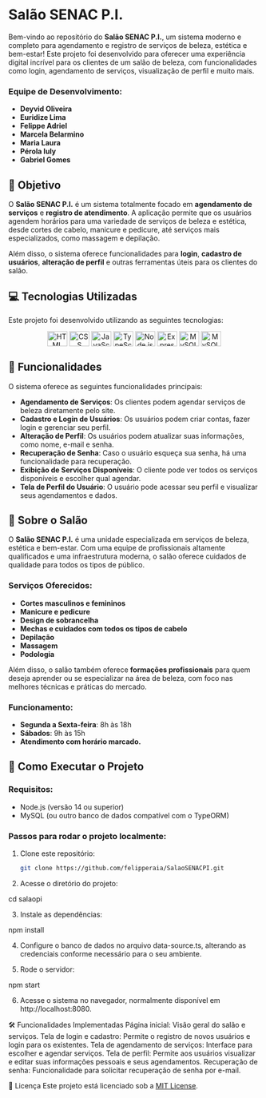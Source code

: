 # Salão SENAC P.I.

Bem-vindo ao repositório do **Salão SENAC P.I.**, um sistema moderno e completo para agendamento e registro de serviços de beleza, estética e bem-estar! Este projeto foi desenvolvido para oferecer uma experiência digital incrível para os clientes de um salão de beleza, com funcionalidades como login, agendamento de serviços, visualização de perfil e muito mais.

### Equipe de Desenvolvimento:
- **Deyvid Oliveira**
- **Euridize Lima**
- **Felippe Adriel**
- **Marcela Belarmino**
- **Maria Laura**
- **Pérola Iuly**
- **Gabriel Gomes**

## 🎯 Objetivo

O **Salão SENAC P.I.** é um sistema totalmente focado em **agendamento de serviços** e **registro de atendimento**. A aplicação permite que os usuários agendem horários para uma variedade de serviços de beleza e estética, desde cortes de cabelo, manicure e pedicure, até serviços mais especializados, como massagem e depilação.

Além disso, o sistema oferece funcionalidades para **login**, **cadastro de usuários**, **alteração de perfil** e outras ferramentas úteis para os clientes do salão.

## 💻 Tecnologias Utilizadas

Este projeto foi desenvolvido utilizando as seguintes tecnologias:

<p align="center">
    <img align="center" height="30" width="40" alt="HTML" src="https://cdn.jsdelivr.net/gh/devicons/devicon/icons/html5/html5-original.svg">
    <img align="center" height="30" width="40" alt="CSS" src="https://cdn.jsdelivr.net/gh/devicons/devicon/icons/css3/css3-original.svg">
    <img align="center" height="30" width="40" alt="JavaScript" src="https://cdn.jsdelivr.net/gh/devicons/devicon/icons/javascript/javascript-original.svg">
    <img align="center" height="30" width="40" alt="TypeScript" src="https://cdn.jsdelivr.net/gh/devicons/devicon/icons/typescript/typescript-original.svg">
    <img align="center" height="30" width="40" alt="Node.js" src="https://cdn.jsdelivr.net/gh/devicons/devicon/icons/nodejs/nodejs-original.svg">
    <img align="center" height="30" width="40" alt="Express" src="https://cdn.jsdelivr.net/gh/devicons/devicon/icons/express/express-original.svg">
    <img align="center" height="30" width="40" alt="MySQL" src="https://seeklogo.com/images/T/typeorm-logo-F243B34DEE-seeklogo.com.png">
    <img align="center" height="30" width="40" alt="MySQL" src="https://cdn.jsdelivr.net/gh/devicons/devicon/icons/mysql/mysql-original.svg">
</p>

## 📂 Funcionalidades

O sistema oferece as seguintes funcionalidades principais:

- **Agendamento de Serviços**: Os clientes podem agendar serviços de beleza diretamente pelo site.
- **Cadastro e Login de Usuários**: Os usuários podem criar contas, fazer login e gerenciar seu perfil.
- **Alteração de Perfil**: Os usuários podem atualizar suas informações, como nome, e-mail e senha.
- **Recuperação de Senha**: Caso o usuário esqueça sua senha, há uma funcionalidade para recuperação.
- **Exibição de Serviços Disponíveis**: O cliente pode ver todos os serviços disponíveis e escolher qual agendar.
- **Tela de Perfil do Usuário**: O usuário pode acessar seu perfil e visualizar seus agendamentos e dados.

## 📅 Sobre o Salão

O **Salão SENAC P.I.** é uma unidade especializada em serviços de beleza, estética e bem-estar. Com uma equipe de profissionais altamente qualificados e uma infraestrutura moderna, o salão oferece cuidados de qualidade para todos os tipos de público.

### Serviços Oferecidos:

- **Cortes masculinos e femininos**
- **Manicure e pedicure**
- **Design de sobrancelha**
- **Mechas e cuidados com todos os tipos de cabelo**
- **Depilação**
- **Massagem**
- **Podologia**

Além disso, o salão também oferece **formações profissionais** para quem deseja aprender ou se especializar na área de beleza, com foco nas melhores técnicas e práticas do mercado.

### Funcionamento:

- **Segunda a Sexta-feira**: 8h às 18h
- **Sábados**: 9h às 15h
- **Atendimento com horário marcado.**

## 🚀 Como Executar o Projeto

### Requisitos:

- Node.js (versão 14 ou superior)
- MySQL (ou outro banco de dados compatível com o TypeORM)

### Passos para rodar o projeto localmente:

1. Clone este repositório:

   ```bash
   git clone https://github.com/felipperaia/SalaoSENACPI.git

2. Acesse o diretório do projeto:

cd salaopi

3. Instale as dependências:

npm install

4. Configure o banco de dados no arquivo data-source.ts, alterando as credenciais conforme necessário para o seu ambiente.

5. Rode o servidor:

npm start

6. Acesse o sistema no navegador, normalmente disponível em http://localhost:8080.

🛠️ Funcionalidades Implementadas
Página inicial: Visão geral do salão e serviços.
Tela de login e cadastro: Permite o registro de novos usuários e login para os existentes.
Tela de agendamento de serviços: Interface para escolher e agendar serviços.
Tela de perfil: Permite aos usuários visualizar e editar suas informações pessoais e seus agendamentos.
Recuperação de senha: Funcionalidade para solicitar recuperação de senha por e-mail.

📝 Licença
Este projeto está licenciado sob a [MIT License](https://opensource.org/licenses/MIT).

